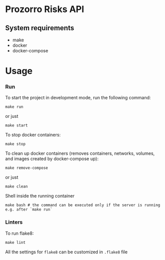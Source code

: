# Prozorro Risks API

## System requirements

* make
* docker
* docker-compose

# Usage

### Run

To start the project in development mode, run the following command:

```
make run
```

or just

```
make start
```

To stop docker containers:

```
make stop
```

To clean up docker containers (removes containers, networks, volumes, and images created by docker-compose up):

```
make remove-compose
```

or just

```
make clean
```

Shell inside the running container

```
make bash # the command can be executed only if the server is running e.g. after `make run`
```

### Linters

To run flake8:

```
make lint
```

All the settings for `flake8` can be customized in `.flake8` file
